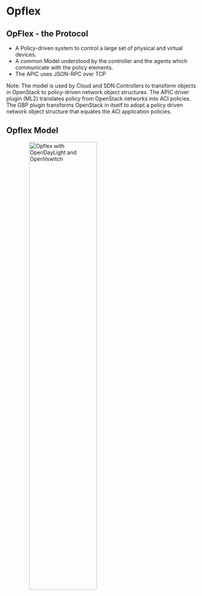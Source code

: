 <!-- .slide: data-state="section-break" id="opflex" data-timing="10" -->
# Opflex


<!-- .slide: data-state="normal" id="opflex-model" data-menu-title="Opflex Model" class="opflex" data-timing="40" -->
## OpFlex - the Protocol

* <!-- .element: class="fragment" -->
  A Policy-driven system to control a large set of physical and virtual devices.
* <!-- .element: class="fragment" -->
  A common Model understood by the controller and the agents which communicate with the policy elements.
* <!-- .element: class="fragment" -->
  The APIC uses JSON-RPC over TCP

Note:
 The model is used by Cloud and SDN Controllers to transform objects in OpenStack to policy-driven network object structures. The APIC driver plugin (ML2) translates policy from OpenStack networks into ACI policies. The GBP plugin transforms OpenStack in itself to adopt a policy driven network object structure that equates the ACI application policies.


<!-- .slide: data-state="normal" id="opflex-model" data-menu-title="Opflex Model" class="opflex" data-timing="40" -->
## Opflex Model

<figure>
    <img alt="Opflex with OpenDayLight and OpenVswitch"
        data-src="images/opflex-model.jpg" style="display: flex; justify-content: center; width: 65%;height: 55%;margin-left: 20px;margin-bottom: 80px;" />
</figure>
